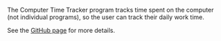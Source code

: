 The Computer Time Tracker program tracks time spent on the computer (not individual programs), so the user can track their daily work time.

See the [GitHub page](http://peruukki.github.com/ComputerTimeTracker) for more details.
